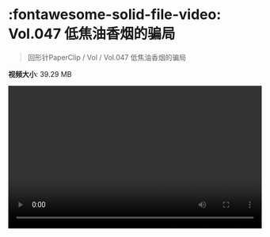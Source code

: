 # :fontawesome-solid-file-video: Vol.047 低焦油香烟的骗局

> 回形针PaperClip / Vol / Vol.047 低焦油香烟的骗局

**视频大小**: 39.29 MB

<video id="V-a2f44cb8fd2d82ae32600ac85ae805f9" width="512" height="288" preload="none" playsinline webkit-playsinline></video>